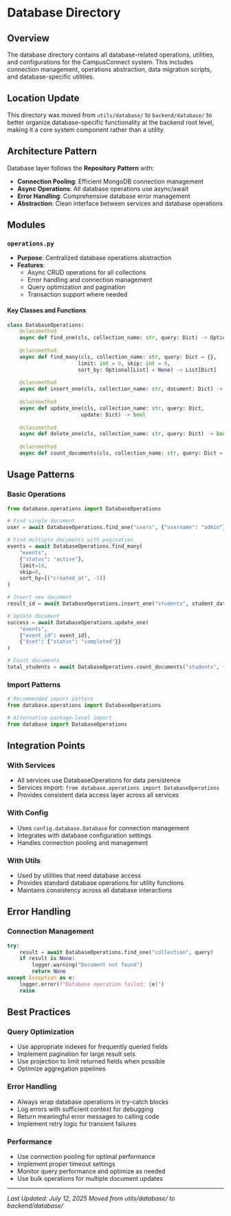 # Database Directory

## Overview
The database directory contains all database-related operations, utilities, and configurations for the CampusConnect system. This includes connection management, operations abstraction, data migration scripts, and database-specific utilities.

## Location Update
This directory was moved from `utils/database/` to `backend/database/` to better organize database-specific functionality at the backend root level, making it a core system component rather than a utility.

## Architecture Pattern
Database layer follows the **Repository Pattern** with:
- **Connection Pooling**: Efficient MongoDB connection management
- **Async Operations**: All database operations use async/await
- **Error Handling**: Comprehensive database error management
- **Abstraction**: Clean interface between services and database operations

## Modules

### **`operations.py`**
- **Purpose**: Centralized database operations abstraction
- **Features**:
  - Async CRUD operations for all collections
  - Error handling and connection management
  - Query optimization and pagination
  - Transaction support where needed

#### Key Classes and Functions
```python
class DatabaseOperations:
    @classmethod
    async def find_one(cls, collection_name: str, query: Dict) -> Optional[Dict]
    
    @classmethod
    async def find_many(cls, collection_name: str, query: Dict = {}, 
                       limit: int = 0, skip: int = 0, 
                       sort_by: Optional[List] = None) -> List[Dict]
    
    @classmethod
    async def insert_one(cls, collection_name: str, document: Dict) -> Optional[str]
    
    @classmethod
    async def update_one(cls, collection_name: str, query: Dict, 
                        update: Dict) -> bool
    
    @classmethod
    async def delete_one(cls, collection_name: str, query: Dict) -> bool
    
    @classmethod
    async def count_documents(cls, collection_name: str, query: Dict = {}) -> int
```

## Usage Patterns

### **Basic Operations**
```python
from database.operations import DatabaseOperations

# Find single document
user = await DatabaseOperations.find_one("users", {"username": "admin"})

# Find multiple documents with pagination
events = await DatabaseOperations.find_many(
    "events", 
    {"status": "active"}, 
    limit=10, 
    skip=0,
    sort_by=[("created_at", -1)]
)

# Insert new document
result_id = await DatabaseOperations.insert_one("students", student_data)

# Update document
success = await DatabaseOperations.update_one(
    "events", 
    {"event_id": event_id}, 
    {"$set": {"status": "completed"}}
)

# Count documents
total_students = await DatabaseOperations.count_documents("students", {"is_active": True})
```

### **Import Patterns**
```python
# Recommended import pattern
from database.operations import DatabaseOperations

# Alternative package-level import
from database import DatabaseOperations
```

## Integration Points

### **With Services**
- All services use DatabaseOperations for data persistence
- Services import: `from database.operations import DatabaseOperations`
- Provides consistent data access layer across all services

### **With Config**
- Uses `config.database.Database` for connection management
- Integrates with database configuration settings
- Handles connection pooling and management

### **With Utils**
- Used by utilities that need database access
- Provides standard database operations for utility functions
- Maintains consistency across all database interactions

## Error Handling

### **Connection Management**
```python
try:
    result = await DatabaseOperations.find_one("collection", query)
    if result is None:
        logger.warning("Document not found")
        return None
except Exception as e:
    logger.error(f"Database operation failed: {e}")
    raise
```

## Best Practices

### **Query Optimization**
- Use appropriate indexes for frequently queried fields
- Implement pagination for large result sets
- Use projection to limit returned fields when possible
- Optimize aggregation pipelines

### **Error Handling**
- Always wrap database operations in try-catch blocks
- Log errors with sufficient context for debugging
- Return meaningful error messages to calling code
- Implement retry logic for transient failures

### **Performance**
- Use connection pooling for optimal performance
- Implement proper timeout settings
- Monitor query performance and optimize as needed
- Use bulk operations for multiple document updates

---

*Last Updated: July 12, 2025*
*Moved from utils/database/ to backend/database/*
